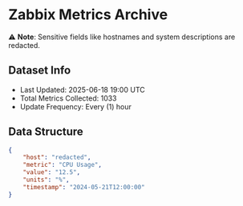 # Zabbix Metrics Archive

⚠️ **Note**: Sensitive fields like hostnames and system descriptions are redacted.

## Dataset Info
- Last Updated: 2025-06-18 19:00 UTC
- Total Metrics Collected: 1033
- Update Frequency: Every (1) hour

## Data Structure
```json
{
    "host": "redacted",
    "metric": "CPU Usage",
    "value": "12.5",
    "units": "%",
    "timestamp": "2024-05-21T12:00:00"
}
```
